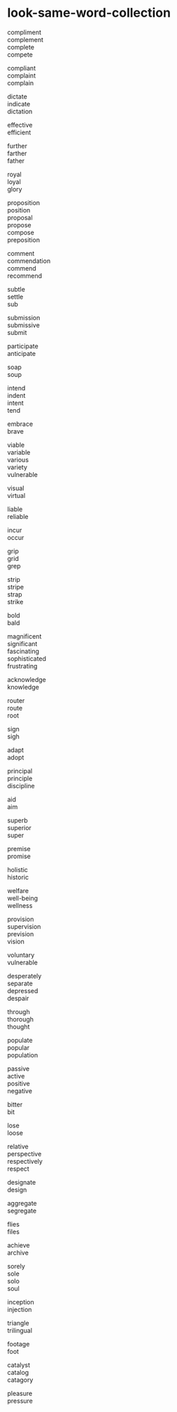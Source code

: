 # look-same-word-collection

compliment  
complement  
complete  
compete  

compliant  
complaint  
complain  


dictate  
indicate  
dictation  

effective  
efficient

further  
farther  
father  

royal  
loyal  
glory  

proposition  
position  
proposal  
propose  
compose  
preposition  

comment  
commendation  
commend  
recommend  

subtle  
settle  
sub  

submission  
submissive  
submit  

participate  
anticipate  

soap  
soup  

intend  
indent  
intent  
tend  

embrace  
brave  

viable  
variable  
various  
variety  
vulnerable  

visual  
virtual  

liable  
reliable  

incur  
occur  

grip  
grid  
grep 

strip   
stripe  
strap  
strike 

bold  
bald  

magnificent  
significant  
fascinating  
sophisticated  
frustrating  

acknowledge  
knowledge  

router  
route  
root  

sign  
sigh  

adapt  
adopt  

principal  
principle  
discipline  

aid  
aim  

superb  
superior  
super  

premise  
promise  

holistic  
historic  

welfare  
well-being  
wellness  

provision  
supervision  
prevision  
vision  

voluntary  
vulnerable  

desperately  
separate  
depressed  
despair  

through  
thorough  
thought  

populate  
popular  
population  

passive  
active  
positive  
negative  

bitter  
bit  

lose  
loose  

relative  
perspective  
respectively  
respect  

designate  
design  

aggregate  
segregate  

flies  
files  

achieve  
archive  

sorely  
sole  
solo  
soul  

inception  
injection  

triangle  
trilingual  

footage  
foot  

catalyst  
catalog  
catagory  

pleasure  
pressure  

